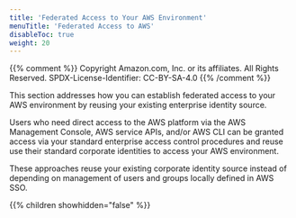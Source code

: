 ```yaml
---
title: 'Federated Access to Your AWS Environment'
menuTitle: 'Federated Access to AWS'
disableToc: true
weight: 20
---
```


{{% comment %}}
Copyright Amazon.com, Inc. or its affiliates. All Rights Reserved.
SPDX-License-Identifier: CC-BY-SA-4.0
{{% /comment %}}
 
This section addresses how you can establish federated access to your AWS environment by reusing your existing enterprise identity source.

Users who need direct access to the AWS platform via the AWS Management Console, AWS service APIs, and/or AWS CLI can be granted access via your standard enterprise access control procedures and reuse use their standard corporate identities to access your AWS environment. 

These approaches reuse your existing corporate identity source instead of depending on management of users and groups locally defined in AWS SSO.

{{% children showhidden="false" %}}
